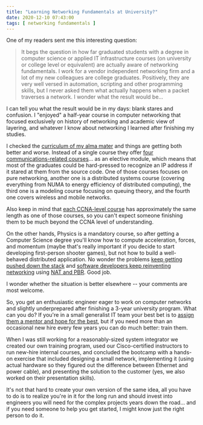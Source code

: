 ```yaml
---
title: "Learning Networking Fundamentals at University?"
date: 2020-12-10 07:43:00
tags: [ networking fundamentals ]
---
```

One of my readers sent me this interesting question:

> It begs the question in how far graduated students with a degree in computer science or applied IT infrastructure courses (on university or college level or equivalent) are actually aware of networking fundamentals. I work for a vendor independent networking firm and a lot of my new colleagues are college graduates. Positively, they are very well versed in automation, scripting and other programming skills, but I never asked them what actually happens when a packet traverses a network. I wonder what the result would be...

I can tell you what the result would be in my days: blank stares and confusion. I "enjoyed" a half-year course in computer networking that focused exclusively on history of networking and academic view of layering, and whatever I know about networking I learned after finishing my studies.
<!--more-->
I checked the [curriculum of my alma mater](https://www.fri.uni-lj.si/upload/Slike/predmetniki/2020EN_BUN_RI.pdf) and things are getting both better and worse. Instead of a single course they offer [four communications-related courses](https://www.fri.uni-lj.si/upload/Zborniki/1000468_BUN_RI_UNP_Ra%C4%8Dunalni%C5%A1tvo%20-%20Copy%202.pdf)... as an elective module, which means that most of the graduates could be hard-pressed to recognize an IP address if it stared at them from the source code. One of those courses focuses on pure networking, another one is a distributed systems course (covering everything from NUMA to energy efficiency of distributed computing), the third one is a modeling course focusing on queuing theory, and the fourth one covers wireless and mobile networks.

Also keep in mind that [each CCNA-level course](https://www.netacad.com/courses/networking) has approximately the same length as one of those courses, so you can't expect someone finishing them to be much beyond the CCNA level of understanding.

On the other hands, Physics is a mandatory course, so after getting a Computer Science degree you'll know how to compute acceleration, forces, and momentum (maybe that's really important if you decide to start developing first-person shooter games), but not how to build a well-behaved distributed application. No wonder the problems [keep getting pushed down the stack](/2013/04/this-is-what-makes-networking-so-complex/) and [software developers keep reinventing networking](/2020/02/the-never-ending-my-overlay-is-better/) using [NAT and PBR](https://rule11.tech/the-experience-has-shown-that-keyword-rfc2915-rule-4/). Good job.

I wonder whether the situation is better elsewhere -- your comments are most welcome.

So, you get an enthusiastic engineer eager to work on computer networks and slightly underprepared after finishing a 3-year university program. What can you do? If you're in a small generalist IT team your best bet is to [assign them a mentor and hope for the best](https://www.ipspace.net/Developing_engineers_through_the_mentoring_process), but if you need more than an occasional new hire every few years you can do much better: train them.

When I was still working for a reasonably-sized system integrator we created our own training program, used our Cisco-certified instructors to run new-hire internal courses, and concluded the bootcamp with a hands-on exercise that included designing a small network, implementing it (using actual hardware so they figured out the difference between Ethernet and power cable), and presenting the solution to the customer (yes, we also worked on their presentation skills). 

It's not that hard to create your own version of the same idea, all you have to do is to realize you're in it for the long run and should invest into engineers you will need for the complex projects years down the road... and if you need someone to help you get started, I might know just the right person to do it.
